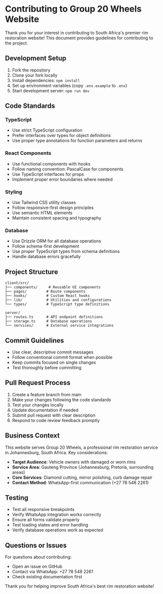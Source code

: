 # Contributing to Group 20 Wheels Website

Thank you for your interest in contributing to South Africa's premier rim restoration website! This document provides guidelines for contributing to the project.

## Development Setup

1. Fork the repository
2. Clone your fork locally
3. Install dependencies: `npm install`
4. Set up environment variables (copy `.env.example` to `.env`)
5. Start development server: `npm run dev`

## Code Standards

### TypeScript
- Use strict TypeScript configuration
- Prefer interfaces over types for object definitions
- Use proper type annotations for function parameters and returns

### React Components
- Use functional components with hooks
- Follow naming convention: PascalCase for components
- Use TypeScript interfaces for props
- Implement proper error boundaries where needed

### Styling
- Use Tailwind CSS utility classes
- Follow responsive-first design principles
- Use semantic HTML elements
- Maintain consistent spacing and typography

### Database
- Use Drizzle ORM for all database operations
- Follow schema-first development
- Use proper TypeScript types from schema definitions
- Handle database errors gracefully

## Project Structure

```
client/src/
├── components/     # Reusable UI components
├── pages/         # Route components
├── hooks/         # Custom React hooks
├── lib/           # Utilities and configurations
└── types/         # TypeScript type definitions

server/
├── routes.ts      # API endpoint definitions
├── storage.ts     # Database operations
└── services/      # External service integrations
```

## Commit Guidelines

- Use clear, descriptive commit messages
- Follow conventional commit format when possible
- Keep commits focused on single changes
- Test thoroughly before committing

## Pull Request Process

1. Create a feature branch from main
2. Make your changes following the code standards
3. Test your changes locally
4. Update documentation if needed
5. Submit pull request with clear description
6. Respond to code review feedback promptly

## Business Context

This website serves Group 20 Wheels, a professional rim restoration service in Johannesburg, South Africa. Key considerations:

- **Target Audience**: Vehicle owners with damaged or worn rims
- **Service Area**: Gauteng Province (Johannesburg, Pretoria, surrounding areas)
- **Core Services**: Diamond cutting, mirror polishing, curb damage repair
- **Contact Method**: WhatsApp-first communication (+27 78 548 2261)

## Testing

- Test all responsive breakpoints
- Verify WhatsApp integration works correctly
- Ensure all forms validate properly
- Test loading states and error handling
- Verify database operations work as expected

## Questions or Issues

For questions about contributing:
- Open an issue on GitHub
- Contact via WhatsApp: +27 78 548 2261
- Check existing documentation first

Thank you for helping improve South Africa's best rim restoration website!